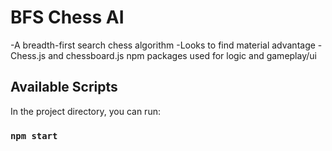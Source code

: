 # BFS Chess AI

-A breadth-first search chess algorithm
-Looks to find material advantage
-Chess.js and chessboard.js npm packages used for logic and gameplay/ui

## Available Scripts

In the project directory, you can run:

### `npm start`

